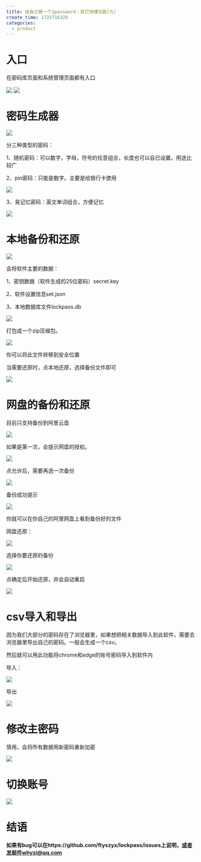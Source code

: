 ```yaml
---
title: 给自己做一个1password：其它快捷功能(九）
create_time: 1725716328
categories:
  - product
---
```



# 入口

在密码库页面和系统管理页面都有入口

<img src="/assets/SsIhbQvSSoXtdFxLuOicSFJznMf.png" src-width="877" class="markdown-img m-auto" src-height="419" align="center"/>

<img src="/assets/SW2vbTHk5oYCyMxfL20cDcWJnd7.png" src-width="479" class="markdown-img m-auto" src-height="462" align="center"/>

# 密码生成器

<img src="/assets/GFn5bNfEDovDOmxf38ec4RT7nZe.png" src-width="517" class="markdown-img m-auto" src-height="295" align="center"/>

分三种类型的密码：

1、随机密码：可以数字，字母，符号的任意组合，长度也可以自已设置。用途比较广

2、pin密码：只能是数字。主要是给银行卡使用

<img src="/assets/SbRcblnvMoHnHox0m60ch72Yndb.png" src-width="514" class="markdown-img m-auto" src-height="185" align="center"/>

3、易记忆密码：英文单词组合，方便记忆

<img src="/assets/ZNoBbUEU8oiFw2xNeQPcw81cnjb.png" src-width="515" class="markdown-img m-auto" src-height="290" align="center"/>

# 本地备份和还原

<img src="/assets/VjqabkYNnoQA1fxAqcEcKMNTnvb.png" src-width="254" class="markdown-img m-auto" src-height="150" align="center"/>

会将软件主要的数据：

1、密钥数据（软件生成的25位密码）secret.key

2、软件设置信息set.json

3、本地数据库文件lockpass.db

<img src="/assets/Up9Nbnawqo2rfyxDxVtcE5Gyn4c.png" src-width="566" class="markdown-img m-auto" src-height="484" align="center"/>

打包成一个zip压缩包。

<img src="/assets/GddHb3wt2oigFnxKlTLcpiPwntg.png" src-width="403" class="markdown-img m-auto" src-height="177" align="center"/>

你可以将此文件转移到安全位置

当需要还原时，点本地还原，选择备份文件即可

<img src="/assets/T2aabmJatoakO9xZf50ciLScnYb.png" src-width="283" class="markdown-img m-auto" src-height="150" align="center"/>

# 网盘的备份和还原

目前只支持备份到阿里云盘

<img src="/assets/Vq2gbxRm0oQLGdxElOpcMxJnnoh.png" src-width="395" class="markdown-img m-auto" src-height="185" align="center"/>

如果是第一次，会提示网盘的授权。

<img src="/assets/U0FObPUhwoLlRQxAEi3ciNAInDc.png" src-width="404" class="markdown-img m-auto" src-height="789" align="center"/>

 

点允许后，需要再选一次备份

<img src="/assets/PMtCb0yMToXHM3x4T05cgSINndM.png" src-width="592" class="markdown-img m-auto" src-height="108" align="center"/>

备份成功提示

<img src="/assets/FUvzbGw06oqNlUx5Bq2ckIHSnCf.png" src-width="417" class="markdown-img m-auto" src-height="138" align="center"/>

你就可以在你自己的阿里网盘上看到备份好的文件

网盘还原：

<img src="/assets/LsQXbsMZvocOwyxEgRxckWLInNh.png" src-width="397" class="markdown-img m-auto" src-height="193" align="center"/>

选择你要还原的备份

<img src="/assets/GTwDbQZDDoP2UDx5qsPcNhCknLb.png" src-width="511" class="markdown-img m-auto" src-height="363" align="center"/>

点确定后开始还原，并会自动重启

<img src="/assets/DlvdbcNyooAHVKxXHBGcw2SLnQf.png" src-width="418" class="markdown-img m-auto" src-height="153" align="center"/>

# csv导入和导出

因为我们大部分的密码存在了浏览器里，如果想把相关数据导入到此软件，需要去浏览器里导出自己的密码。一般会生成一个csv。

然后就可以用此功能将chrome和edge的账号密码导入到软件内

导入：

<img src="/assets/Z8AcbaAqLogEK6xdvvZcBPTNnkd.gif" src-width="876" class="markdown-img m-auto" src-height="656" align="center"/>

导出

<img src="/assets/UhzFbtpiDousJ7xaUKOcLnDZn8d.gif" src-width="874" class="markdown-img m-auto" src-height="644" align="center"/>

# 修改主密码

慎用，会将所有数据用新密码重新加密

<img src="/assets/ENzwbTpqwoWnJDx2lgRcLuR4nfb.png" src-width="240" class="markdown-img m-auto" src-height="416" align="center"/>

# 切换账号

<img src="/assets/DCdXb8fHzoUugsxw2whcZRJ2nCg.gif" src-width="860" class="markdown-img m-auto" src-height="642" align="center"/>

# 结语

**如果有bug可以在https://github.com/ftyszyx/lockpass/issues上说明，或者发邮件whyzi@qq.com**

